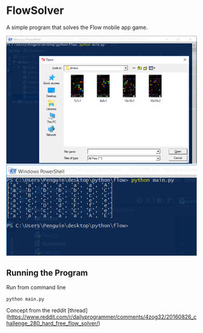 # FlowSolver
A simple program that solves the Flow mobile app game.

![sample_image_1](https://github.com/MatthewUng/FlowSolver/blob/master/sample1.png)
![sample_image_2](https://github.com/MatthewUng/FlowSolver/blob/master/sample2.png)

## Running the Program
Run from command line
```
python main.py
```

Concept from the reddit [thread] (https://www.reddit.com/r/dailyprogrammer/comments/4zog32/20160826_challenge_280_hard_free_flow_solver/)
